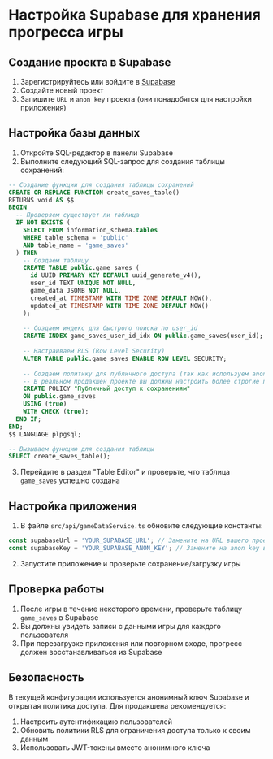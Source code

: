 
# Настройка Supabase для хранения прогресса игры

## Создание проекта в Supabase

1. Зарегистрируйтесь или войдите в [Supabase](https://supabase.com/)
2. Создайте новый проект
3. Запишите `URL` и `anon key` проекта (они понадобятся для настройки приложения)

## Настройка базы данных

1. Откройте SQL-редактор в панели Supabase
2. Выполните следующий SQL-запрос для создания таблицы сохранений:

```sql
-- Создание функции для создания таблицы сохранений
CREATE OR REPLACE FUNCTION create_saves_table()
RETURNS void AS $$
BEGIN
  -- Проверяем существует ли таблица
  IF NOT EXISTS (
    SELECT FROM information_schema.tables 
    WHERE table_schema = 'public' 
    AND table_name = 'game_saves'
  ) THEN
    -- Создаем таблицу
    CREATE TABLE public.game_saves (
      id UUID PRIMARY KEY DEFAULT uuid_generate_v4(),
      user_id TEXT UNIQUE NOT NULL,
      game_data JSONB NOT NULL,
      created_at TIMESTAMP WITH TIME ZONE DEFAULT NOW(),
      updated_at TIMESTAMP WITH TIME ZONE DEFAULT NOW()
    );
    
    -- Создаем индекс для быстрого поиска по user_id
    CREATE INDEX game_saves_user_id_idx ON public.game_saves(user_id);
    
    -- Настраиваем RLS (Row Level Security)
    ALTER TABLE public.game_saves ENABLE ROW LEVEL SECURITY;
    
    -- Создаем политику для публичного доступа (так как используем anon key)
    -- В реальном продакшен проекте вы должны настроить более строгие политики
    CREATE POLICY "Публичный доступ к сохранениям" 
    ON public.game_saves 
    USING (true) 
    WITH CHECK (true);
  END IF;
END;
$$ LANGUAGE plpgsql;

-- Вызываем функцию для создания таблицы
SELECT create_saves_table();
```

3. Перейдите в раздел "Table Editor" и проверьте, что таблица `game_saves` успешно создана

## Настройка приложения

1. В файле `src/api/gameDataService.ts` обновите следующие константы:

```typescript
const supabaseUrl = 'YOUR_SUPABASE_URL'; // Замените на URL вашего проекта
const supabaseKey = 'YOUR_SUPABASE_ANON_KEY'; // Замените на anon key вашего проекта
```

2. Запустите приложение и проверьте сохранение/загрузку игры

## Проверка работы

1. После игры в течение некоторого времени, проверьте таблицу `game_saves` в Supabase
2. Вы должны увидеть записи с данными игры для каждого пользователя
3. При перезагрузке приложения или повторном входе, прогресс должен восстанавливаться из Supabase

## Безопасность

В текущей конфигурации используется анонимный ключ Supabase и открытая политика доступа. Для продакшена рекомендуется:

1. Настроить аутентификацию пользователей
2. Обновить политики RLS для ограничения доступа только к своим данным
3. Использовать JWT-токены вместо анонимного ключа
